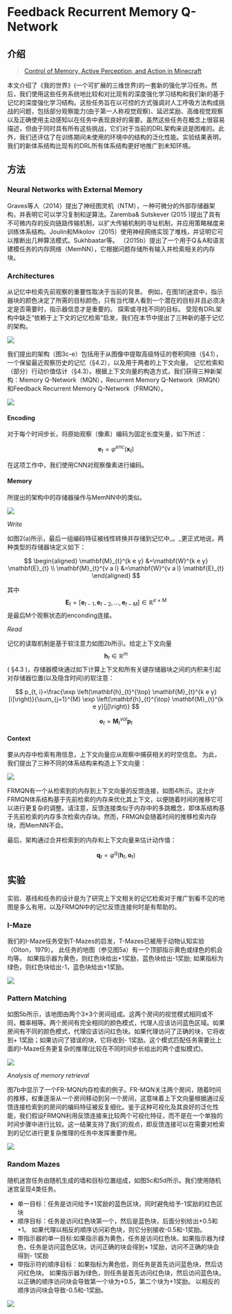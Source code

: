 # Feedback Recurrent Memory Q-Network

## 介绍

> [Control of Memory, Active Perception, and Action in Minecraft](https://arxiv.org/pdf/1605.09128.pdf)

本文介绍了《我的世界》\(一个可扩展的三维世界\)的一套新的强化学习任务。然后，我们使用这些任务系统地比较和对比现有的深度强化学习结构和我们新的基于记忆的深度强化学习结构。这些任务旨在以可控的方式强调对人工呼吸方法构成挑战的问题，包括部分观察能力\(由于第一人称视觉观察\)、延迟奖励、高维视觉观察以及正确使用主动感知以在任务中表现良好的需要。虽然这些任务在概念上很容易描述，但由于同时具有所有这些挑战，它们对于当前的DRL架构来说是困难的。此外，我们还评估了在训练期间未使用的环境中的结构的泛化性能。实验结果表明，我们的新体系结构比现有的DRL所有体系结构更好地推广到未知环境。

## 方法

### Neural Networks with External Memory

Graves等人（2014）提出了神经图灵机（NTM），一种可微分的外部存储器架构，并表明它可以学习复制和逆算法。Zaremba& Sutskever \(2015 \)提出了具有不可微内存的反向链路传输机制，以扩大传输机制的寻址机制，并应用策略梯度来训练体系结构。Joulin和Mikolov（2015）使用神经网络实现了堆栈，并证明它可以推断出几种算法模式。Sukhbaatar等。 （2015b）提出了一个用于Q＆​​A和语言建模任务的内存网络（MemNN），它根据问题存储所有输入并检索相关的内存块。

### Architectures

从记忆中检索先前观察的重要性取决于当前的背景。 例如，在图1的迷宫中，指示器块的颜色决定了所需的目标颜色，只有当代理人看到一个潜在的目标并且必须决定是否需要时，指示器信息才是重要的。 探索或寻找不同的目标。 受现有DRL架构中缺乏“依赖于上下文的记忆检索”启发，我们在本节中提出了三种新的基于记忆的架构。

![](../../.gitbook/assets/image%20%2878%29.png)

我们提出的架构（图3c-e）包括用于从图像中提取高级特征的卷积网络（§4.1），一个保留最近观察历史的记忆（§4.2），以及用于两者的上下文向量。 记忆检索和（部分）行动价值估计（§4.3）。根据上下文向量的构造方式，我们获得三种新架构：Memory Q-Network（MQN），Recurrent Memory Q-Network（RMQN）和Feedback Recurrent Memory Q-Network（FRMQN）。



![](../../.gitbook/assets/image%20%2827%29.png)

#### Encoding

对于每个时间步长，将原始观察（像素）编码为固定长度矢量，如下所述：

$$
\mathbf{e}_{t}=\varphi^{e n c}\left(\mathbf{x}_{t}\right)
$$

在这项工作中，我们使用CNN对观察像素进行编码。

#### Memory

所提出的架构中的存储器操作与MemNN中的类似。

![](../../.gitbook/assets/image%20%2826%29.png)

_Write_

如图2\(a\)所示，最后一组编码特征被线性转换并存储到记忆中_。_更正式地说，两种类型的存储器块定义如下：

$$
\begin{aligned} \mathbf{M}_{t}^{k e y} &=\mathbf{W}^{k e y} \mathbf{E}_{t} \\ \mathbf{M}_{t}^{v a l} &=\mathbf{W}^{v a l} \mathbf{E}_{t} \end{aligned}
$$

其中 $$\mathbf{E}_{t}=\left[\mathbf{e}_{t-1}, \mathbf{e}_{t-2}, \dots, \mathbf{e}_{t-M}\right] \in \mathbb{R}^{e \times M}$$ 是最后M个观察状态的enconding连接。

_Read_

记忆的读取机制是基于软注意力如图2b所示。给定上下文向量 $$\mathbf{h}_{t} \in \mathbb{R}^{m}$$ \( §4.3 \)，存储器模块通过如下计算上下文和所有关键存储器块之间的内积来引起对存储器位置\(以及隐含时间\)的软注意：

$$
p_{t, i}=\frac{\exp \left(\mathbf{h}_{t}^{\top} \mathbf{M}_{t}^{k e y}[i]\right)}{\sum_{j=1}^{M} \exp \left(\mathbf{h}_{t}^{\top} \mathbf{M}_{t}^{k e y}[j]\right)}
$$

$$
\mathbf{o}_{t}=\mathbf{M}_{t}^{v a l} \mathbf{p}_{t}
$$

#### Context

要从内存中检索有用信息，上下文向量应从观察中捕获相关的时空信息。 为此，我们提出了三种不同的体系结构来构造上下文向量：

![](../../.gitbook/assets/image%20%2856%29.png)

FRMQN有一个从检索到的内存到上下文向量的反馈连接，如图4所示。这允许FRMQN体系结构基于先前检索的内存来优化其上下文，以便随着时间的推移它可以进行更复杂的调整。请注意，反馈连接类似于内存中的多跳概念，即体系结构基于先前检索的内存多次检索内存块。然而，FRMQN会随着时间的推移检索内存块，而MemNN不会。

最后，架构通过合并检索到的内存和上下文向量来估计动作值：

$$
\mathbf{q}_{t}=\varphi^{q}\left(\mathbf{h}_{t}, \mathbf{o}_{t}\right)
$$

## 实验

实验、基线和任务的设计是为了研究上下文相关的记忆检索对于推广到看不见的地图是多么有用，以及FRMQN中的记忆反馈连接何时是有帮助的。

### I-Maze

我们的I-Maze任务受到T-Mazes的启发，T-Mazes已被用于动物认知实验（Olton，1979）。 此任务的地图（参见图5a）有一个顶部指示黄色或绿色的机会均等。 如果指示器为黄色，则红色块给出+1奖励，蓝色块给出-1奖励; 如果指标为绿色，则红色块给出-1，蓝色块给出+1奖励。

![](../../.gitbook/assets/image%20%28111%29.png)

### Pattern Matching

如图5b所示，该地图由两个3×3个房间组成。这两个房间的视觉模式相同或不同，概率相等。两个房间有完全相同的颜色模式，代理人应该访问蓝色区域。如果房间有不同的颜色模式，代理应该访问红色块。如果代理访问了正确的块，它将收到+ 1奖励；如果访问了错误的块，它将收到- 1奖励。这个模式匹配任务需要比上面的I-Maze任务更复杂的推理\(比较在不同时间步长给出的两个虚拟模式\)。

![](../../.gitbook/assets/image%20%2818%29.png)

_Analysis of memory retrieval_

图7b中显示了一个FR-MQN内存检索的例子。FR-MQN关注两个房间，随着时间的推移，权重逐渐从一个房间移动到另一个房间，这意味着上下文向量根据通过反馈连接检索到的房间的编码特征被反复细化。鉴于这种可视化及其良好的泛化性能，我们假设FRMQN利用反馈连接来比较两个可视化特征，而不是在一个单独的时间步骤中进行比较。这一结果支持了我们的观点，即反馈连接可以在需要对检索到的记忆进行更复杂推理的任务中发挥重要作用。

![](../../.gitbook/assets/image%20%28104%29.png)

### Random Mazes

随机迷宫任务由随机生成的墙和目标位置组成，如图5c和5d所示。我们使用随机迷宫呈现4类任务。

* 单一目标：任务是访问给予+1奖励的蓝色区块，同时避免给予-1奖励的红色区块
* 顺序目标：任务是访问红色块第一个，然后是蓝色块，后面分别给出+0.5和+1。 如果代理以相反的顺序访问彩色块，则它分别接收-0.5和-1奖励。
* 带指示器的单一目标:如果指示器为黄色，任务是访问红色块。如果指示器为绿色，任务是访问蓝色区块。访问正确的块会得到+ 1奖励，访问不正确的块会得到- 1奖励
* 带指示符的顺序目标：如果指标为黄色低，则任务是首先访问蓝色块，然后访问红色块。 如果指示器为绿色，则任务是首先访问红色块，然后访问蓝色块。 以正确的顺序访问块会导致第一个块为+0.5，第二个块为+1奖励。 以相反的顺序访问块会导致-0.5和-1奖励。

![](../../.gitbook/assets/image%20%2889%29.png)

